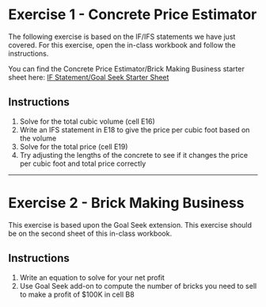 # Exercise 1 - Concrete Price Estimator

The following exercise is based on the IF/IFS statements we have just covered. For this exercise, open the in-class workbook and follow the instructions. 

You can find the Concrete Price Estimator/Brick Making Business starter sheet here: [IF Statement/Goal Seek Starter Sheet](https://docs.google.com/spreadsheets/d/1dRBdakgxpdWYoMZUzLZTinmhpVqI01joI3EBHkIl3ek/edit?gid=783593226#gid=783593226)

## Instructions

  1. Solve for the total cubic volume (cell E16)
  2. Write an IFS statement in E18 to give the price per cubic foot based on the volume
  3. Solve for the total price (cell E19)
  4. Try adjusting the lengths of the concrete to see if it changes the price per cubic foot and total price correctly

---
# Exercise 2 - Brick Making Business

This exercise is based upon the Goal Seek extension. This exercise should be on the second sheet of this in-class workbook.

## Instructions
  1. Write an equation to solve for your net profit
  2. Use Goal Seek add-on to compute the number of bricks you need to sell to make a profit of $100K in cell B8
